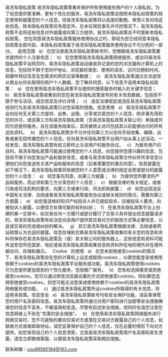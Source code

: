 易洗车隐私政策
易洗车隐私政策尊重并保护所有使用服务用户的个人隐私权。为了给您提供更准确、更有个性化的服务，易洗车隐私政策会按照本隐私权政策的规定使用和披露您的个人信息。但易洗车隐私政策将以高度的勤勉、审慎义务对待这些信息。除本隐私权政策另有规定外，在未征得您事先许可的情况下，易洗车隐私政策不会将这些信息对外披露或向第三方提供。易洗车隐私政策会不时更新本隐私权政策。 您在同意易洗车隐私政策服务使用协议之时，即视为您已经同意本隐私权政策全部内容。本隐私权政策属于易洗车隐私政策服务使用协议不可分割的一部分。
 
    适用范围
 
    a)
 
    在您注册易洗车隐私政策帐号时，您根据易洗车隐私政策要求提供的个人注册信息；
 
    b)
 
    在您使用易洗车隐私政策网络服务，或访问易洗车隐私政策平台网页时，易洗车隐私政策自动接收并记录的您的浏览器和计算机上的信息，包括但不限于您的IP地址、浏览器的类型、使用的语言、访问日期和时间、软硬件特征信息及您需求的网页记录等数据；
 
    c)
 
    易洗车隐私政策通过合法途径从商业伙伴处取得的用户个人数据。您了解并同意，以下信息不适用本隐私权政策：
 
    a)
 
    您在使用易洗车隐私政策平台提供的搜索服务时输入的关键字信息；
 
    b)
 
    易洗车隐私政策收集到的您在易洗车隐私政策发布的有关信息数据，包括但不限于参与活动、成交信息及评价详情；
 
    c)
 
    违反法律规定或违反易洗车隐私政策规则行为及易洗车隐私政策已对您采取的措施。信息使用
 
    a)
 
    易洗车隐私政策不会向任何无关第三方提供、出售、出租、分享或交易您的个人信息，除非事先得到您的许可，或该第三方和易洗车隐私政策（含易洗车隐私政策关联公司）单独或共同为您提供服务，且在该服务结束后，其将被禁止访问包括其以前能够访问的所有这些资料。
 
    b)
 
    易洗车隐私政策亦不允许任何第三方以任何手段收集、编辑、出售或者无偿传播您的个人信息。任何易洗车隐私政策平台用户如从事上述活动，一经发现，易洗车隐私政策有权立即终止与该用户的服务协议。
 
    c)
 
    为服务用户的目的，易洗车隐私政策可能通过使用您的个人信息，向您提供您感兴趣的信息，包括但不限于向您发出产品和服务信息，或者与易洗车隐私政策合作伙伴共享信息以便他们向您发送有关其产品和服务的信息（后者需要您的事先同意）。信息披露在如下情况下，易洗车隐私政策将依据您的个人意愿或法律的规定全部或部分的披露您的个人信息：
 
    a)
 
    经您事先同意，向第三方披露；
 
    b)
 
    为提供您所要求的产品和服务，而必须和第三方分享您的个人信息；
 
    c)
 
    根据法律的有关规定，或者行政或司法机构的要求，向第三方或者行政、司法机构披露；
 
    d)
 
    如您出现违反中国有关法律、法规或者易洗车隐私政策服务协议或相关规则的情况，需要向第三方披露；
 
    e)
 
    如您是适格的知识产权投诉人并已提起投诉，应被投诉人要求，向被投诉人披露，以便双方处理可能的权利纠纷；
 
    f)
 
    在易洗车隐私政策平台上创建的某一交易中，如交易任何一方履行或部分履行了交易义务并提出信息披露请求的，易洗车隐私政策有权决定向该用户提供其交易对方的联络方式等必要信息，以促成交易的完成或纠纷的解决。
 
    g)
 
    其它易洗车隐私政策根据法律、法规或者网站政策认为合适的披露。信息存储和交换易洗车隐私政策收集的有关您的信息和资料将保存在易洗车隐私政策及（或）其关联公司的服务器上，这些信息和资料可能传送至您所在国家、地区或易洗车隐私政策收集信息和资料所在地的境外并在境外被访问、存储和展示。
 
    Cookie
 
    的使用
 
    a)
 
    在您未拒绝接受cookies的情况下，易洗车隐私政策会在您的计算机上设定或取用cookies ，以便您能登录或使用依赖于cookies的易洗车隐私政策平台服务或功能。易洗车隐私政策使用cookies可为您提供更加周到的个性化服务，包括推广服务。
 
    b)
 
    您有权选择接受或拒绝接受cookies。您可以通过修改浏览器设置的方式拒绝接受cookies。但如果您选择拒绝接受cookies，则您可能无法登录或使用依赖于cookies的易洗车隐私政策网络服务或功能。
 
    c)
 
    通过易洗车隐私政策所设cookies所取得的有关信息，将适用本政策。信息安全
 
    a)
 
    易洗车隐私政策帐号均有安全保护功能，请妥善保管您的用户名及密码信息。易洗车隐私政策将通过对用户密码进行加密等安全措施确保您的信息不丢失，不被滥用和变造。尽管有前述安全措施，但同时也请您注意在信息网络上不存在“完善的安全措施”。
 
    b)
 
    在使用易洗车隐私政策网络服务进行网络交易时，您不可避免的要向交易对方或潜在交易对方披露自己的个人信息，如联络方式或者邮政地址。请您妥善保护自己的个人信息，仅在必要的情形下向对方提供。如您发现自己的个人信息泄密，尤其是易洗车隐私政策用户名及密码发生泄露，请您立即联络客服，以便易洗车隐私政策采取相应措施。
 
 联系邮箱：cou99585184@163.com
